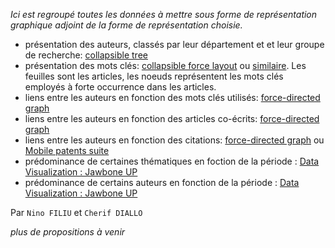 _Ici est regroupé toutes les données à mettre sous forme de représentation graphique adjoint de la forme de représentation choisie._

- présentation des auteurs, classés par leur département et et leur groupe de recherche: [collapsible tree](https://bl.ocks.org/mbostock/4062045)
- présentation des mots clés: [collapsible force layout](https://bl.ocks.org/mbostock/1093130) ou [similaire](http://www.redotheweb.com/CodeFlower/). Les feuilles sont les articles, les noeuds représentent les mots clés employés à forte occurrence dans les articles.
- liens entre les auteurs en fonction des mots clés utilisés: [force-directed graph](https://bl.ocks.org/mbostock/4062045)
- liens entre les auteurs en fonction des articles co-écrits: [force-directed graph](https://bl.ocks.org/mbostock/4062045)
- liens entre les auteurs en fonction des citations: [force-directed graph](https://bl.ocks.org/mbostock/4062045) ou [Mobile patents suite](http://bl.ocks.org/mbostock/1153292)
- prédominance de certaines thématiques en foction de la période : [Data Visualization : Jawbone UP](https://nyquist212.wordpress.com/category/d3-js/)
- prédominance de certains auteurs en fonction de la période : [Data Visualization : Jawbone UP](https://nyquist212.wordpress.com/category/d3-js/)

Par `Nino FILIU` et `Cherif DIALLO`

_plus de propositions à venir_
